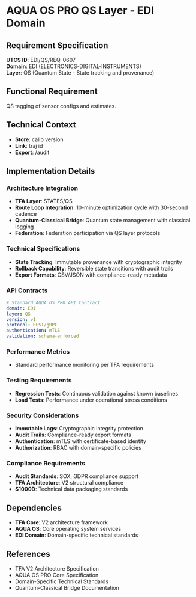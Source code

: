 # AQUA OS PRO QS Layer - EDI Domain

## Requirement Specification

**UTCS ID**: EDI/QS/REQ-0607  
**Domain**: EDI (ELECTRONICS-DIGITAL-INSTRUMENTS)  
**Layer**: QS (Quantum State - State tracking and provenance)  

## Functional Requirement

QS tagging of sensor configs and estimates.

## Technical Context

- **Store**: calib version
- **Link**: traj id
- **Export**: /audit


## Implementation Details

### Architecture Integration
- **TFA Layer**: STATES/QS
- **Route Loop Integration**: 10-minute optimization cycle with 30-second cadence
- **Quantum-Classical Bridge**: Quantum state management with classical logging
- **Federation**: Federation participation via QS layer protocols

### Technical Specifications

- **State Tracking**: Immutable provenance with cryptographic integrity
- **Rollback Capability**: Reversible state transitions with audit trails
- **Export Formats**: CSV/JSON with compliance-ready metadata

### API Contracts


```yaml
# Standard AQUA OS PRO API Contract
domain: EDI
layer: QS
version: v1
protocol: REST/gRPC
authentication: mTLS
validation: schema-enforced
```

### Performance Metrics

- Standard performance monitoring per TFA requirements

### Testing Requirements

- **Regression Tests**: Continuous validation against known baselines
- **Load Tests**: Performance under operational stress conditions

### Security Considerations

- **Immutable Logs**: Cryptographic integrity protection
- **Audit Trails**: Compliance-ready export formats
- **Authentication**: mTLS with certificate-based identity
- **Authorization**: RBAC with domain-specific policies

### Compliance Requirements

- **Audit Standards**: SOX, GDPR compliance support
- **TFA Architecture**: V2 structural compliance
- **S1000D**: Technical data packaging standards

## Dependencies

- **TFA Core**: V2 architecture framework
- **AQUA OS**: Core operating system services
- **EDI Domain**: Domain-specific technical standards

## References

- TFA V2 Architecture Specification
- AQUA OS PRO Core Specification
- Domain-Specific Technical Standards
- Quantum-Classical Bridge Documentation
